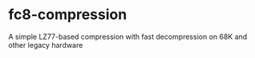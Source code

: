 # fc8-compression
A simple LZ77-based compression with fast decompression on 68K and other legacy hardware
